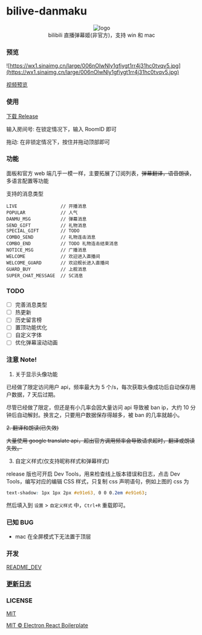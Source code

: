 # bilive-danmaku

<div align="center">

![logo](https://beats0.github.io/bilive-danmaku/assets/icons/96x96.png)
<br>
bilibili 直播弹幕姬(非官方)，支持 win 和 mac
<br>

</div>

### 预览

![https://wx1.sinaimg.cn/large/006nOlwNly1gfiygt1rr4j31hc0tvqv5.jpg](https://wx1.sinaimg.cn/large/006nOlwNly1gfiygt1rr4j31hc0tvqv5.jpg)

[视频预览](https://www.bilibili.com/video/av328551804)

### 使用

[下载 Release](https://github.com/Beats0/bilive-danmaku/releases)

输入房间号: 在锁定情况下，输入 RoomID 即可

拖动: 在非锁定情况下，按住并拖动顶部即可

### 功能

面板和官方 web 端几乎一模一样，主要拓展了订阅列表，~~弹幕翻译，语音朗读~~，多语言配置等功能

支持的消息类型

```
LIVE                // 开播消息
POPULAR             // 人气
DANMU_MSG           // 弹幕消息
SEND_GIFT           // 礼物消息
SPECIAL_GIFT        // TODO
COMBO_SEND          // 礼物连击消息
COMBO_END           // TODO 礼物连击结束消息
NOTICE_MSG          // 广播消息
WELCOME             // 欢迎进入直播间
WELCOME_GUARD       // 欢迎舰长进入直播间
GUARD_BUY           // 上舰消息
SUPER_CHAT_MESSAGE  // SC消息
```

### TODO

- [ ] 完善消息类型
- [ ] 热更新
- [ ] 历史留言榜
- [ ] 置顶功能优化
- [ ] 自定义字体
- [ ] 优化弹幕滚动动画

### 注意 Note!

1. 关于显示头像功能

已经做了限定访问用户 api，频率最大为 5 个/s，每次获取头像成功后自动保存用户数据，7 天后过期。

尽管已经做了限定，但还是有小几率会因大量访问 api 导致被 ban ip，大约 10 分钟后自动解封。换言之，只要用户数据保存得越多，被 ban 的几率就越小。

~~2. 翻译和朗读(已失效)~~

~~大量使用 google translate api，超出官方调用频率会导致请求超时，翻译或朗读失败。~~

3. 自定义样式(仅支持昵称样式和弹幕样式)

release 版也可开启 Dev Tools，用来检查线上版本错误和日志，点击 Dev Tools，编写对应的编辑 CSS 样式，只复制 css 声明语句，例如上图的 css 为

```css
text-shadow: 1px 1px 2px #e91e63, 0 0 0.2em #e91e63;
```

然后填入到 `设置` > `自定义样式` 中，`Ctrl+R` 重载即可。

### 已知 BUG

- mac 在全屏模式下无法置于顶层

### 开发

[README_DEV](https://github.com/Beats0/bilive-danmaku/blob/master/README_DEV.md)

### [更新日志](https://github.com/Beats0/bilive-danmaku/blob/master/CHANGELOG.md)

### LICENSE

[MIT](https://github.com/Beats0/bilive-danmaku/blob/master/LICENSE)

[MIT © Electron React Boilerplate](https://github.com/electron-react-boilerplate/electron-react-boilerplate)
